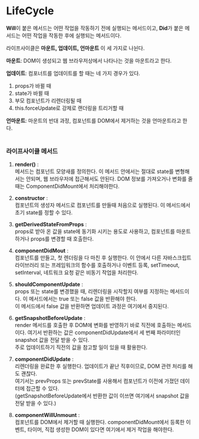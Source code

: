 # LifeCycle

**Will**이 붙은 메서드는 어떤 작업을 작동하기 전에 실행되는 메서드이고, **Did**가 붙은 메서드는 어떤 작업을 작동한 후에 실행되는 메서드이다.

라이프사이클은 **마운트, 업데이트, 언마운트** 이 세 가지로 나뉜다.

**마운트**: DOM이 생성되고 웹 브라우저상에서 나타나는 것을 마운트라고 한다.<br />

**업데이트**: 컴포너트를 업데이트를 할 때는 네 가지 경우가 있다.

1. props가 바뀔 때
2. state가 바뀔 때
3. 부모 컴포넌트가 리렌더링될 때
4. this.forceUpdate로 강제로 랜더링을 트리거할 때

**언마운트**: 마운트의 반대 과정, 컴포넌트를 DOM에서 제거하는 것을 언마운트라고 한다.
<br />
<br />

### 라이프사이클 메서드

1. **render()** :<br />
   메서드는 컴포넌트 모양새를 정의한다. 이 메서드 안에서는 절대로 state를 변형해서는 안되며, 웹 브라우저에 접근해서도 안된다. DOM 정보를 가져오거나 변화를 줄 때는 ComponentDidMount에서 처리해야한다.

2. **constructor** :<br />
   컴포넌트의 생성자 메서드로 컴포넌트를 만들때 처음으로 실행된다. 이 메서드에서 초기 state를 정할 수 있다.

3. **getDerivedStateFromProps** :<br />
   props로 받아 온 값을 state에 동기화 시키는 용도로 사용하고, 컴포넌트를 마운트하거나 props를 변경할 때 호출한다.

4. **componentDidMout** :<br />
   컴포넌트를 만들고, 첫 렌더링을 다 마친 후 실행한다. 이 안에서 다른 자바스크립트 라이브러리 또는 프레임워크의 함수를 호출하거나 이벤트 등록, setTimeout, setInterval, 네트워크 요청 같은 비동기 작업을 처리한다.

5. **shouldComponentUpdate** :<br />
   props 또는 state를 변경했을 때, 리렌더링을 시작할지 여부를 지정하는 메서드이다. 이 메서드에서는 true 또는 false 값을 반환해야 한다. <br />
   이 메서드에서 false 값을 반환하면 업데이트 과정은 여기에서 중지된다.

6. **getSnapshotBeforeUpdate** :<br />
   render 메서드를 호출한 후 DOM에 변화를 반영하기 바로 직전에 호출하는 메서드이다. 여기서 반환하는 값은 componentDidUpdate에서 세 번째 파라미터인 snapshot 값을 전달 받을 수 있다.<br/>
   주로 업데이트하기 직전의 값을 참고할 일이 있을 때 활용한다.

7. **componentDidUpdate** : <br />
   리렌더링을 완료한 후 실행한다. 업데이트가 끝난 직후이므로, DOM 관련 처리를 해도 괜찮다. <br />여기서는 prevProps 또는 prevState를 사용해서 컴포넌트가 이전에 가졌던 데이터에 접근할 수 있다.<br />
   (getSnapshotBeforeUpdate에서 반환한 값이 이쓰면 여기에서 snapshot 값을 전달 받을 수 있다.)

8. **componentWillUnmount** : <br />
   컴포넌트를 DOM에서 제거할 때 실행한다. componentDidMount에서 등록한 이벤트, 타이머, 직접 생성한 DOM이 있다면 여기에서 제거 작업을 해야한다.
